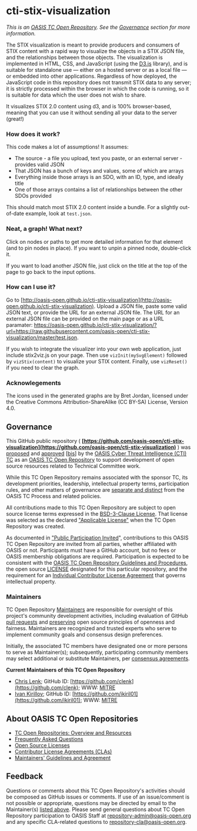 # cti-stix-visualization

*This is an [OASIS TC Open Repository](https://www.oasis-open.org/resources/open-repositories/). See the [Governance](#governance) section for more information.*

The STIX visualization is meant to provide producers and consumers of STIX content with a rapid way to visualize the objects in a STIX JSON file, and the relationships between those objects. The visualization is implemented in HTML, CSS, and JavaScript (using the [D3.js](https://d3js.org/) library), and is suitable for standalone use — either on a hosted server or as a local file — or embedded into other applications. Regardless of how deployed, the JavaScript code in this repository does not transmit STIX data to any server; it is strictly processed within the browser in which the code is running, so it is suitable for data which the user does not wish to share.

It visualizes STIX 2.0 content using d3, and is 100% browser-based, meaning that you can use it without sending all your data to the server (great!)

### How does it work?

This code makes a lot of assumptions! It assumes:

- The source - a file you upload, text you paste, or an external server - provides valid JSON
- That JSON has a bunch of keys and values, some of which are arrays
- Everything inside those arrays is an SDO, with an ID, type, and ideally title
- One of those arrays contains a list of relationships between the other SDOs provided

This should match most STIX 2.0 content inside a bundle. For a slightly out-of-date example, look at `test.json`.

### Neat, a graph! What next?

Click on nodes or paths to get more detailed information for that element (and to pin nodes in place). If you want to unpin a pinned node, double-click it.

If you want to load another JSON file, just click on the title at the top of the page to go back to the input options.

### How can I use it?

Go to [http://oasis-open.github.io/cti-stix-visualization](http://oasis-open.github.io/cti-stix-visualization). Upload a JSON file, paste some valid JSON text, or provide the URL for an external JSON file. The URL for an external JSON file can be provided on the main page or as a URL paramater: https://oasis-open.github.io/cti-stix-visualization/?url=https://raw.githubusercontent.com/oasis-open/cti-stix-visualization/master/test.json.

If you wish to integrate the visualizer into your own web application, just include stix2viz.js on your page. Then use `vizInit(mySvgElement)` followed by `vizStix(content)` to visualize your STIX content. Finally, use `vizReset()` if you need to clear the graph.

### Acknowlegements

The icons used in the generated graphs are by Bret Jordan, licensed under the Creative Commons Attribution-ShareAlike (CC BY-SA) License, Version 4.0.

## Governance

This GitHub public repository ( **[https://github.com/oasis-open/cti-stix-visualization](https://github.com/oasis-open/cti-stix-visualization)** ) was [proposed](https://lists.oasis-open.org/archives/cti/201609/msg00001.html) and [approved](https://www.oasis-open.org/committees/ballot.php?id=2971) [[bis](https://issues.oasis-open.org/browse/TCADMIN-2433)] by the [OASIS Cyber Threat Intelligence (CTI) TC](https://www.oasis-open.org/committees/cti/) as an [OASIS TC Open Repository](https://www.oasis-open.org/resources/open-repositories/) to support development of open source resources related to Technical Committee work.

While this TC Open Repository remains associated with the sponsor TC, its development priorities, leadership, intellectual property terms, participation rules, and other matters of governance are [separate and distinct](https://github.com/oasis-open/cti-stix-visualization/blob/master/CONTRIBUTING.md#governance-distinct-from-oasis-tc-process) from the OASIS TC Process and related policies.

All contributions made to this TC Open Repository are subject to open source license terms expressed in the [BSD-3-Clause License](https://www.oasis-open.org/sites/www.oasis-open.org/files/BSD-3-Clause.txt). That license was selected as the declared ["Applicable License"](https://www.oasis-open.org/resources/open-repositories/licenses) when the TC Open Repository was created.

As documented in ["Public Participation Invited](https://github.com/oasis-open/cti-stix-visualization/blob/master/CONTRIBUTING.md#public-participation-invited)", contributions to this OASIS TC Open Repository are invited from all parties, whether affiliated with OASIS or not. Participants must have a GitHub account, but no fees or OASIS membership obligations are required. Participation is expected to be consistent with the [OASIS TC Open Repository Guidelines and Procedures](https://www.oasis-open.org/policies-guidelines/open-repositories), the open source [LICENSE](https://github.com/oasis-open/cti-stix-visualization/blob/master/LICENSE) designated for this particular repository, and the requirement for an [Individual Contributor License Agreement](https://www.oasis-open.org/resources/open-repositories/cla/individual-cla) that governs intellectual property.

### <a id="maintainers">Maintainers</a>

TC Open Repository [Maintainers](https://www.oasis-open.org/resources/open-repositories/maintainers-guide) are responsible for oversight of this project's community development activities, including evaluation of GitHub [pull requests](https://github.com/oasis-open/cti-stix-visualization/blob/master/CONTRIBUTING.md#fork-and-pull-collaboration-model) and [preserving](https://www.oasis-open.org/policies-guidelines/open-repositories#repositoryManagement) open source principles of openness and fairness. Maintainers are recognized and trusted experts who serve to implement community goals and consensus design preferences.

Initially, the associated TC members have designated one or more persons to serve as Maintainer(s); subsequently, participating community members may select additional or substitute Maintainers, per [consensus agreements](https://www.oasis-open.org/resources/open-repositories/maintainers-guide#additionalMaintainers).

**<a id="currentMaintainers">Current Maintainers of this TC Open Repository</a>**

  * [Chris Lenk](mailto:clenk@mitre.org); GitHub ID: [https://github.com/clenk](https://github.com/clenk); WWW: [MITRE](https://www.mitre.org)
  * [Ivan Kirillov](mailto:ikirillov@mitre.org); GitHub ID: [https://github.com/ikiril01](https://github.com/ikiril01); WWW: [MITRE](https://www.mitre.org)

## <a id="aboutOpenRepos">About OASIS TC Open Repositories</a>

  * [TC Open Repositories: Overview and Resources](https://www.oasis-open.org/resources/open-repositories/)
  * [Frequently Asked Questions](https://www.oasis-open.org/resources/open-repositories/faq)
  * [Open Source Licenses](https://www.oasis-open.org/resources/open-repositories/licenses)
  * [Contributor License Agreements (CLAs)](https://www.oasis-open.org/resources/open-repositories/cla)
  * [Maintainers' Guidelines and Agreement](https://www.oasis-open.org/resources/open-repositories/maintainers-guide)

## <a id="feedback">Feedback</a>

Questions or comments about this TC Open Repository's activities should be composed as GitHub issues or comments. If use of an issue/comment is not possible or appropriate, questions may be directed by email to the Maintainer(s) [listed above](#currentMaintainers). Please send general questions about TC Open Repository participation to OASIS Staff at [repository-admin@oasis-open.org](mailto:repository-admin@oasis-open.org) and any specific CLA-related questions to [repository-cla@oasis-open.org](mailto:repository-cla@oasis-open.org).
